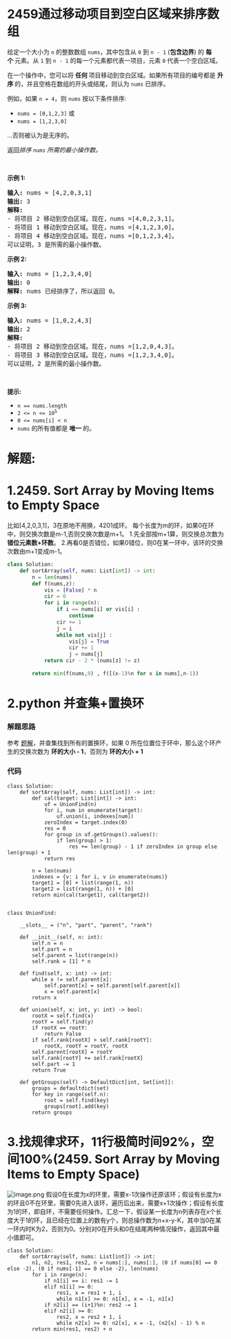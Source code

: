 # 2459通过移动项目到空白区域来排序数组
<p>给定一个大小为 <code>n</code> 的整数数组 <code>nums</code>，其中包含从 <code>0</code> 到 <code>n - 1</code>&nbsp;(<strong>包含边界</strong>) 的&nbsp;<strong>每个&nbsp;</strong>元素。从 <code>1</code> 到 <code>n - 1</code> 的每一个元素都代表一项目，元素 <code>0</code> 代表一个空白区域。</p>

<p>在一个操作中，您可以将&nbsp;<strong>任何&nbsp;</strong>项目移动到空白区域。如果所有项目的编号都是&nbsp;<strong>升序&nbsp;</strong>的，并且空格在数组的开头或结尾，则认为 <code>nums</code> 已排序。</p>

<p data-group="1-1">例如，如果 <code>n = 4</code>，则 <code>nums</code> 按以下条件排序:</p>

<ul>
	<li><code>nums = [0,1,2,3]</code>&nbsp;或</li>
	<li><code>nums = [1,2,3,0]</code></li>
</ul>

<p>...否则被认为是无序的。</p>

<p>返回<em>排序&nbsp;<code>nums</code> 所需的最小操作数。</em></p>

<p>&nbsp;</p>

<p><strong class="example">示例 1:</strong></p>

<pre>
<strong>输入:</strong> nums = [4,2,0,3,1]
<strong>输出:</strong> 3
<strong>解释:</strong>
- 将项目 2 移动到空白区域。现在，nums =[4,0,2,3,1]。
- 将项目 1 移动到空白区域。现在，nums =[4,1,2,3,0]。
- 将项目 4 移动到空白区域。现在，nums =[0,1,2,3,4]。
可以证明，3 是所需的最小操作数。
</pre>

<p><strong class="example">示例 2:</strong></p>

<pre>
<strong>输入:</strong> nums = [1,2,3,4,0]
<strong>输出:</strong> 0
<strong>解释:</strong> nums 已经排序了，所以返回 0。</pre>

<p><strong class="example">示例 3:</strong></p>

<pre>
<strong>输入:</strong> nums = [1,0,2,4,3]
<strong>输出:</strong> 2
<strong>解释:</strong>
- 将项目 2 移动到空白区域。现在，nums =[1,2,0,4,3]。
- 将项目 3 移动到空白区域。现在，nums =[1,2,3,4,0]。
可以证明，2 是所需的最小操作数。
</pre>

<p>&nbsp;</p>

<p><strong>提示:</strong></p>

<ul>
	<li><code>n == nums.length</code></li>
	<li><code>2 &lt;= n &lt;= 10<sup>5</sup></code></li>
	<li><code>0 &lt;= nums[i] &lt; n</code></li>
	<li><code>nums</code> 的所有值都是&nbsp;<strong>唯一&nbsp;</strong>的。</li>
</ul>
































# 解题:
# 1.2459. Sort Array by Moving Items to Empty Space
比如[4,2,0,3,1]，3在原地不用换，4201成环。
每个长度为m的环，如果0在环中，则交换次数是m-1,否则交换次数是m+1。
1.先全部按m+1算，则交换总次数为 **错位元素数+环数**。
2.再看0是否错位，如果0错位，则0在某一环中，该环的交换次数由m+1变成m-1。
```python
class Solution:
    def sortArray(self, nums: List[int]) -> int:
        n = len(nums) 
        def f(nums,z):
            vis = [False] * n 
            cir = 0
            for i in range(n):
                if i == nums[i] or vis[i] : 
                    continue 
                cir += 1
                j = i
                while not vis[j] : 
                    vis[j] = True 
                    cir += 1 
                    j = nums[j]
            return cir - 2 * (nums[z] != z)
        
        return min(f(nums,0) , f([(x-1)%n for x in nums],n-1))
```

# 2.python 并查集+置换环
### 解题思路
参考 [题解](https://leetcode.cn/problems/sort-array-by-moving-items-to-empty-space/solution/by-424479543-76m8/)，并查集找到所有的置换环，如果 $0$ 所在位置位于环中，那么这个环产生的交换次数为 **环的大小 - 1**，否则为 **环的大小 + 1**

### 代码

```python3 []
class Solution:
    def sortArray(self, nums: List[int]) -> int:
        def cal(target: List[int]) -> int:
            uf = UnionFind(n)
            for i, num in enumerate(target):
                uf.union(i, indexes[num])
            zeroIndex = target.index(0)
            res = 0
            for group in uf.getGroups().values():
                if len(group) > 1:
                    res += len(group) - 1 if zeroIndex in group else len(group) + 1
            return res

        n = len(nums)
        indexes = {v: i for i, v in enumerate(nums)}
        target1 = [0] + list(range(1, n))
        target2 = list(range(1, n)) + [0]
        return min(cal(target1), cal(target2))


class UnionFind:

    __slots__ = ("n", "part", "parent", "rank")

    def __init__(self, n: int):
        self.n = n
        self.part = n
        self.parent = list(range(n))
        self.rank = [1] * n

    def find(self, x: int) -> int:
        while x != self.parent[x]:
            self.parent[x] = self.parent[self.parent[x]]
            x = self.parent[x]
        return x

    def union(self, x: int, y: int) -> bool:
        rootX = self.find(x)
        rootY = self.find(y)
        if rootX == rootY:
            return False
        if self.rank[rootX] > self.rank[rootY]:
            rootX, rootY = rootY, rootX
        self.parent[rootX] = rootY
        self.rank[rootY] += self.rank[rootX]
        self.part -= 1
        return True

    def getGroups(self) -> DefaultDict[int, Set[int]]:
        groups = defaultdict(set)
        for key in range(self.n):
            root = self.find(key)
            groups[root].add(key)
        return groups
```
# 3.找规律求环，11行极简时间92%，空间100%(2459. Sort Array by Moving Items to Empty Space)
![image.png](https://pic.leetcode.cn/1667439770-cWYPQt-image.png)
假设0在长度为x的环里，需要x-1次操作还原该环；假设有长度为x的环且0不在环里，需要0先进入该环，遍历后出来，需要x+1次操作；假设有长度为1的环，即自环，不需要任何操作。汇总一下，假设某一长度为n列表存在x个长度大于1的环，且已经在位置上的数有y个，则总操作数为n+x-y-K，其中当0在某一环内时K为2，否则为0。分别对0在开头和0在结尾两种情况操作，返回其中最小值即可。
```python3
class Solution:
    def sortArray(self, nums: List[int]) -> int:
        n1, n2, res1, res2, n = nums[:], nums[:], (0 if nums[0] == 0 else -2), (0 if nums[-1] == 0 else -2), len(nums)
        for i in range(n):
            if n1[i] == i: res1 -= 1
            elif n1[i] >= 0:
                res1, x = res1 + 1, i
                while n1[x] >= 0: n1[x], x = -1, n1[x]
            if n2[i] == (i+1)%n: res2 -= 1
            elif n2[i] >= 0:
                res2, x = res2 + 1, i
                while n2[x] >= 0: n2[x], x = -1, (n2[x] - 1) % n
        return min(res1, res2) + n
```
